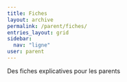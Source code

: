 ```yaml
---
title: Fiches
layout: archive
permalink: /parent/fiches/
entries_layout: grid
sidebar:
  nav: "ligne"
user: parent
---
```

Des fiches explicatives pour les parents
